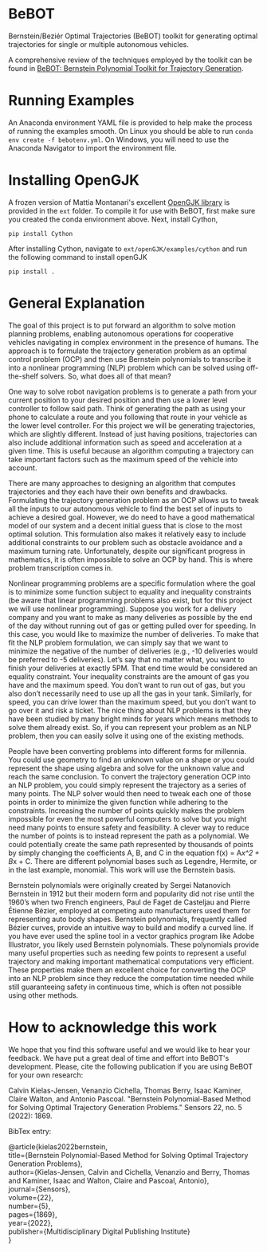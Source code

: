 # BeBOT
Bernstein/Beziér Optimal Trajectories (BeBOT) toolkit for generating optimal trajectories for single or multiple autonomous vehicles.

A comprehensive review of the techniques employed by the toolkit can be found in [BeBOT: Bernstein Polynomial Toolkit for Trajectory Generation](https://doi.org/10.1109/IROS40897.2019.8967564).

# Running Examples
An Anaconda environment YAML file is provided to help make the process of running the examples smooth. On Linux you should be able to run `conda env create -f bebotenv.yml`. On Windows, you will need to use the Anaconda Navigator to import the environment file.

# Installing OpenGJK
A frozen version of Mattia Montanari's excellent [OpenGJK library](https://github.com/MattiaMontanari/openGJK) is provided in the `ext` folder. To compile it for use with BeBOT, first make sure you created the conda environment above. Next, install Cython,

`pip install Cython`

After installing Cython, navigate to `ext/openGJK/examples/cython` and run the following command to install openGJK

`pip install .`

# General Explanation
The goal of this project is to put forward an algorithm to solve motion planning problems, enabling autonomous operations for cooperative vehicles navigating in complex environment in the presence of humans. The approach is to formulate the trajectory generation problem as an optimal control problem (OCP) and then use Bernstein polynomials to transcribe it into a nonlinear programming (NLP) problem which can be solved using off-the-shelf solvers. So, what does all of that mean?

One way to solve robot navigation problems is to generate a path from your current position to your desired position and then use a lower level controller to follow said path. Think of generating the path as using your phone to calculate a route and you following that route in your vehicle as the lower level controller. For this project we will be generating trajectories, which are slightly different. Instead of just having positions, trajectories can also include additional information such as speed and acceleration at a given time. This is useful because an algorithm computing a trajectory can take important factors such as the maximum speed of the vehicle into account.

There are many approaches to designing an algorithm that computes trajectories and they each have their own benefits and drawbacks. Formulating the trajectory generation problem as an OCP allows us to tweak all the inputs to our autonomous vehicle to find the best set of inputs to achieve a desired goal. However, we do need to have a good mathematical model of our system and a decent initial guess that is close to the most optimal solution. This formulation also makes it relatively easy to include additional constraints to our problem such as obstacle avoidance and a maximum turning rate. Unfortunately, despite our significant progress in mathematics, it is often impossible to solve an OCP by hand. This is where problem transcription comes in.

Nonlinear programming problems are a specific formulation where the goal is to minimize some function subject to equality and inequality constraints (be aware that linear programming problems also exist, but for this project we will use nonlinear programming). Suppose you work for a delivery company and you want to make as many deliveries as possible by the end of the day without running out of gas or getting pulled over for speeding. In this case, you would like to maximize the number of deliveries. To make that fit the NLP problem formulation, we can simply say that we want to minimize the negative of the number of deliveries (e.g., -10 deliveries would be preferred to -5 deliveries). Let’s say that no matter what, you want to finish your deliveries at exactly 5PM. That end time would be considered an equality constraint. Your inequality constraints are the amount of gas you have and the maximum speed. You don’t want to run out of gas, but you also don’t necessarily need to use up all the gas in your tank. Similarly, for speed, you can drive lower than the maximum speed, but you don’t want to go over it and risk a ticket. The nice thing about NLP problems is that they have been studied by many bright minds for years which means methods to solve them already exist. So, if you can represent your problem as an NLP problem, then you can easily solve it using one of the existing methods.

People have been converting problems into different forms for millennia. You could use geometry to find an unknown value on a shape or you could represent the shape using algebra and solve for the unknown value and reach the same conclusion. To convert the trajectory generation OCP into an NLP problem, you could simply represent the trajectory as a series of many points. The NLP solver would then need to tweak each one of those points in order to minimize the given function while adhering to the constraints. Increasing the number of points quickly makes the problem impossible for even the most powerful computers to solve but you might need many points to ensure safety and feasibility. A clever way to reduce the number of points is to instead represent the path as a polynomial. We could potentially create the same path represented by thousands of points by simply changing the coefficients A, B, and C in the equation f(x) = A*x^2 + B*x + C. There are different polynomial bases such as Legendre, Hermite, or in the last example, monomial. This work will use the Bernstein basis.

Bernstein polynomials were originally created by Sergei Natanovich Bernstein in 1912 but their modern form and popularity did not rise until the 1960’s when two French engineers, Paul de Faget de Casteljau and Pierre Étienne Bézier, employed at competing auto manufacturers used them for representing auto body shapes. Bernstein polynomials, frequently called Bézier curves, provide an intuitive way to build and modify a curved line. If you have ever used the spline tool in a vector graphics program like Adobe Illustrator, you likely used Bernstein polynomials. These polynomials provide many useful properties such as needing few points to represent a useful trajectory and making important mathematical computations very efficient. These properties make them an excellent choice for converting the OCP into an NLP problem since they reduce the computation time needed while still guaranteeing safety in continuous time, which is often not possible using other methods.

# How to acknowledge this work
We hope that you find this software useful and we would like to hear your feedback. We have put a great deal of time and effort into BeBOT's development. Please, cite the following publication if you are using BeBOT for your own research:

Calvin Kielas-Jensen, Venanzio Cichella, Thomas Berry, Isaac Kaminer, Claire Walton, and Antonio Pascoal. "Bernstein Polynomial-Based Method for Solving Optimal Trajectory Generation Problems." Sensors 22, no. 5 (2022): 1869.

BibTex entry:

@article{kielas2022bernstein,  
  title={Bernstein Polynomial-Based Method for Solving Optimal Trajectory Generation Problems},  
  author={Kielas-Jensen, Calvin and Cichella, Venanzio and Berry, Thomas and Kaminer, Isaac and Walton, Claire and Pascoal, Antonio},  
  journal={Sensors},  
  volume={22},  
  number={5},  
  pages={1869},  
  year={2022},  
  publisher={Multidisciplinary Digital Publishing Institute}  
}  
